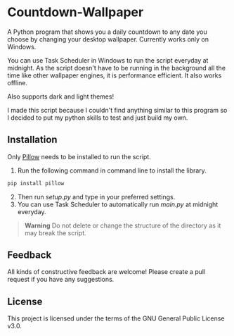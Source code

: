 # Countdown-Wallpaper

A Python program that shows you a daily countdown to any date you choose by changing your desktop wallpaper. Currently works only on Windows.

You can use Task Scheduler in Windows to run the script everyday at midnight. As the script doesn't have to be running in the background all the time like other wallpaper engines, it is performance efficient. It also works offline.

Also supports dark and light themes!

I made this script because I couldn't find anything similar to this program so I decided to put my python skills to test and just build my own.
## Installation

Only [Pillow](https://github.com/python-pillow/Pillow) needs to be installed to run the script. 
1. Run the following command in command line to install the library.
```bash
pip install pillow
```
2. Then run *setup.py* and type in your preferred settings.
3. You can use Task Scheduler to automatically run *main.py* at midnight everyday. 

>**Warning** 
> Do not delete or change the structure of the directory as it may break the script.

## Feedback
All kinds of constructive feedback are welcome! Please create a pull request if you have any suggestions.

## License
This project is licensed under the terms of the GNU General Public License v3.0.
